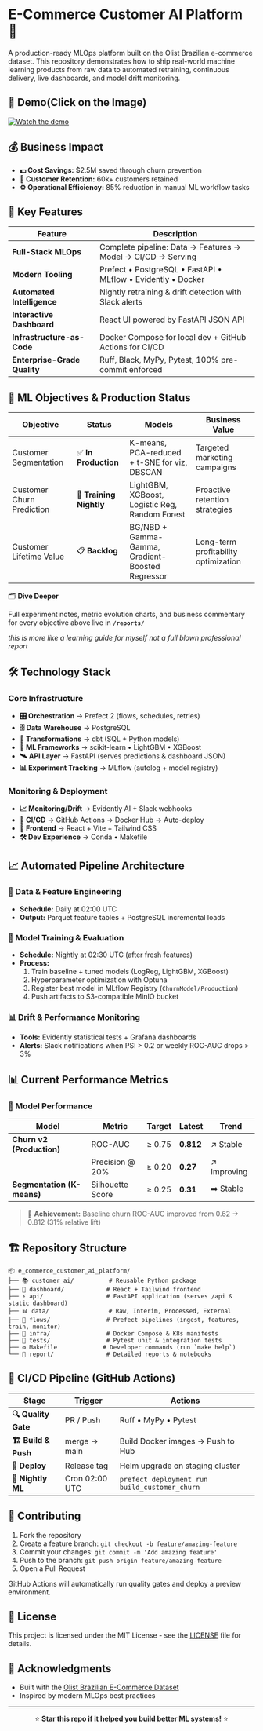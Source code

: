 # E-Commerce Customer AI Platform 🚀

A production-ready MLOps platform built on the Olist Brazilian e-commerce dataset. This repository demonstrates how to ship real-world machine learning products from raw data to automated retraining, continuous delivery, live dashboards, and model drift monitoring.

## 🎥 Demo(Click on the Image)

[![Watch the demo](https://github.com/user-attachments/assets/f8c5c15a-f6a4-4346-816d-eea06cc54cff)](https://youtu.be/o8FfLyBBcN4)

## 💰 Business Impact

- **💵 Cost Savings:** $2.5M saved through churn prevention
- **👥 Customer Retention:** 60k+ customers retained
- **⚙️ Operational Efficiency:** 85% reduction in manual ML workflow tasks

## 🌟 Key Features

| Feature | Description |
|---------|-------------|
| **Full-Stack MLOps** | Complete pipeline: Data → Features → Model → CI/CD → Serving |
| **Modern Tooling** | Prefect • PostgreSQL • FastAPI • MLflow • Evidently • Docker |
| **Automated Intelligence** | Nightly retraining & drift detection with Slack alerts |
| **Interactive Dashboard** | React UI powered by FastAPI JSON API |
| **Infrastructure-as-Code** | Docker Compose for local dev + GitHub Actions for CI/CD |
| **Enterprise-Grade Quality** | Ruff, Black, MyPy, Pytest, 100% pre-commit enforced |

## 🎯 ML Objectives & Production Status

| Objective | Status | Models | Business Value |
|-----------|--------|--------|---------------|
| Customer Segmentation | ✅ **In Production** | K-means, PCA-reduced + t-SNE for viz, DBSCAN | Targeted marketing campaigns |
| Customer Churn Prediction | 🔄 **Training Nightly** | LightGBM, XGBoost, Logistic Reg, Random Forest | Proactive retention strategies |
| Customer Lifetime Value | 📋 **Backlog** | BG/NBD + Gamma-Gamma, Gradient-Boosted Regressor | Long-term profitability optimization |

🗂 **Dive Deeper**

Full experiment notes, metric evolution charts, and business commentary for every
objective above live in **`/reports/`**

*this is more like a learning guide for myself not a full blown professional report*

## 🛠️ Technology Stack

### Core Infrastructure
- **🎛️ Orchestration** → Prefect 2 (flows, schedules, retries)
- **🗄️ Data Warehouse** → PostgreSQL
- **🔄 Transformations** → dbt (SQL + Python models)
- **🧠 ML Frameworks** → scikit-learn • LightGBM • XGBoost
- **🛰️ API Layer** → FastAPI (serves predictions & dashboard JSON)
- **📊 Experiment Tracking** → MLflow (autolog + model registry)

### Monitoring & Deployment
- **📈 Monitoring/Drift** → Evidently AI + Slack webhooks
- **🚀 CI/CD** → GitHub Actions → Docker Hub → Auto-deploy
- **🎨 Frontend** → React + Vite + Tailwind CSS
- **🛠️ Dev Experience** → Conda • Makefile


## 📈 Automated Pipeline Architecture

### 🔄 Data & Feature Engineering
- **Schedule:** Daily at 02:00 UTC
- **Output:** Parquet feature tables + PostgreSQL incremental loads

### 🧠 Model Training & Evaluation
- **Schedule:** Nightly at 02:30 UTC (after fresh features)
- **Process:**
  1. Train baseline + tuned models (LogReg, LightGBM, XGBoost)
  2. Hyperparameter optimization with Optuna
  3. Register best model in MLflow Registry (`ChurnModel/Production`)
  4. Push artifacts to S3-compatible MinIO bucket

### 📊 Drift & Performance Monitoring
- **Tools:** Evidently statistical tests + Grafana dashboards
- **Alerts:** Slack notifications when PSI > 0.2 or weekly ROC-AUC drops > 3%

## 📊 Current Performance Metrics

### 🎯 Model Performance

| Model | Metric | Target | Latest | Trend |
|-------|--------|---------|--------|-------|
| **Churn v2 (Production)** | ROC-AUC | ≥ 0.75 | **0.812** | ↗️ Stable |
| | Precision @ 20% | ≥ 0.20 | **0.27** | ↗️ Improving |
| **Segmentation (K-means)** | Silhouette Score | ≥ 0.25 | **0.31** | ➡️ Stable |

> 🎉 **Achievement:** Baseline churn ROC-AUC improved from 0.62 → 0.812 (31% relative lift)

## 🏗️ Repository Structure

```
📦 e_commerce_customer_ai_platform/
├── 📚 customer_ai/          # Reusable Python package
├── 🎨 dashboard/            # React + Tailwind frontend
├── ⚡ api/                  # FastAPI application (serves /api & static dashboard)
├── 📊 data/                 # Raw, Interim, Processed, External
├── 🔄 flows/                # Prefect pipelines (ingest, features, train, monitor)
├── 🐳 infra/                # Docker Compose & K8s manifests
├── 🧪 tests/                # Pytest unit & integration tests
├── ⚙️ Makefile             # Developer commands (run `make help`)
└── 📖 report/               # Detailed reports & notebooks
```

## 🔄 CI/CD Pipeline (GitHub Actions)

| Stage | Trigger | Actions |
|-------|---------|---------|
| **🔍 Quality Gate** | PR / Push | Ruff • MyPy • Pytest |
| **🏗️ Build & Push** | merge → main | Build Docker images → Push to Hub |
| **🚀 Deploy** | Release tag | Helm upgrade on staging cluster |
| **🌙 Nightly ML** | Cron 02:00 UTC | `prefect deployment run build_customer_churn` |


## 🤝 Contributing

1. Fork the repository
2. Create a feature branch: `git checkout -b feature/amazing-feature`
3. Commit your changes: `git commit -m 'Add amazing feature'`
4. Push to the branch: `git push origin feature/amazing-feature`
5. Open a Pull Request

GitHub Actions will automatically run quality gates and deploy a preview environment.

## 📄 License

This project is licensed under the MIT License - see the [LICENSE](LICENSE) file for details.

## 🙏 Acknowledgments

- Built with the [Olist Brazilian E-Commerce Dataset](https://www.kaggle.com/olistbr/brazilian-ecommerce)
- Inspired by modern MLOps best practices

---

<div align="center">
  
⭐ **Star this repo if it helped you build better ML systems!** ⭐

</div>
